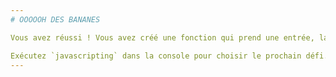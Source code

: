 ```yaml
---
# OOOOOH DES BANANES

Vous avez réussi ! Vous avez créé une fonction qui prend une entrée, la traite et renvoie une sortie.

Exécutez `javascripting` dans la console pour choisir le prochain défi.
---
```

